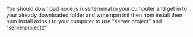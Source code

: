 You should download node.js (use terminal in your cumputer and get in to your already downloaded folder and write  npm init
then  npm install  then  npm install axios ) to your cumputer to use "server project" and "serverproject2"
